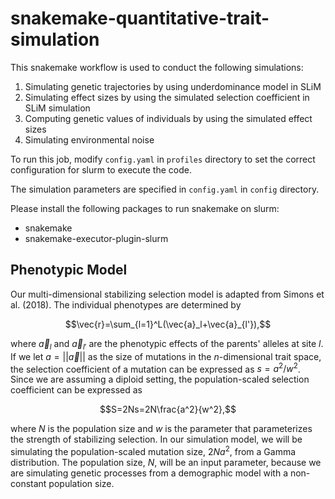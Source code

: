# snakemake-quantitative-trait-simulation

This snakemake workflow is used to conduct the following simulations:

1. Simulating genetic trajectories by using underdominance model in SLiM
2. Simulating effect sizes by using the simulated selection coefficient in SLiM simulation
3. Computing genetic values of individuals by using the simulated effect sizes
4. Simulating environmental noise

To run this job, modify `config.yaml` in `profiles` directory to set the correct configuration for slurm to execute the code.

The simulation parameters are specified in `config.yaml` in `config` directory.

Please install the following packages to run snakemake on slurm:
- snakemake
- snakemake-executor-plugin-slurm


## Phenotypic Model

Our multi-dimensional stabilizing selection model is adapted from Simons et al. (2018). The individual phenotypes are determined by

```math
\vec{r}=\sum_{l=1}^L(\vec{a}_l+\vec{a}_{l'}),
```

where $\vec{a}_l$ and $\vec{a}_{l'}$ are the phenotypic effects of the parents' alleles at site $l$. If we let $a=||\vec{a}||$ as the size of mutations in the $n$-dimensional trait space, the selection coefficient of a mutation can be expressed as $s=a^2/w^2$. Since we are assuming a diploid setting, the population-scaled selection coefficient can be expressed as

```math
S=2Ns=2N\frac{a^2}{w^2},
```

where $N$ is the population size and $w$ is the parameter that parameterizes the strength of stabilizing selection. In our simulation model, we will be simulating the population-scaled mutation size, $2Na^2$, from a Gamma distribution. The population size, $N$, will be an input parameter, because we are simulating genetic processes from a demographic model with a non-constant population size.
